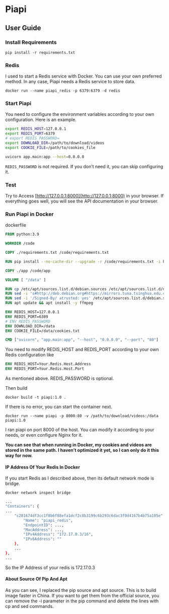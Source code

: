 # Piapi

## User Guide

### Install Requirements

`pip install -r requirements.txt`

### Redis

I used to start a Redis service with Docker. You can use your own preferred method. In any case, Piapi needs a Redis service to store data.

`docker run --name piapi_redis -p 6379:6379 -d redis`

### Start Piapi

You need to configure the environment variables according to your own configuration. Here is an example.

```bash
export REDIS_HOST=127.0.0.1
export REDIS_PORT=6379
# export REDIS_PASSWORD=
export DOWNLOAD_DIR=/path/to/download/videos
export COOKIE_FILE=/path/to/cookies_file

uvicorn app.main:app --host=0.0.0.0
```

`REDIS_PASSWORD` is not required. If you don’t need it, you can skip configuring it.

### Test

Try to Access [http://127.0.0.1:8000](http://127.0.0.1:8000) in your browser.
If everything goes well, you will see the API documentation in your browser.

### Run Piapi in Docker

dockerfile

```dockerfile
FROM python:3.9

WORKDIR /code

COPY ./requirements.txt /code/requirements.txt

RUN pip install --no-cache-dir --upgrade -r /code/requirements.txt -i https://pypi.tuna.tsinghua.edu.cn/simple

COPY ./app /code/app

VOLUME [ "/data" ]

RUN cp /etc/apt/sources.list.d/debian.sources /etc/apt/sources.list.d/debian.sources.bak
RUN sed -i 's#http://deb.debian.org#https://mirrors.tuna.tsinghua.edu.cn#g' /etc/apt/sources.list.d/debian.sources
RUN sed -i '/Signed-By/ atrusted: yes' /etc/apt/sources.list.d/debian.sources
RUN apt update && apt install -y ffmpeg

ENV REDIS_HOST=127.0.0.1
ENV REDIS_PORT=6389
# ENV REDIS_PASSWORD
ENV DOWNLOAD_DIR=/data
ENV COOKIE_FILE=/data/cookies.txt

CMD ["uvicorn", "app.main:app", "--host", "0.0.0.0", "--port", "80"]
```

You need to modify REDIS_HOST and REDIS_PORT according to your own Redis configuration like

```dockerfile
ENV REDIS_HOST=Your.Redis.Host.Address
ENV REDIS_PORT=Your.Redis.Host.Port
```

As mentioned above. REDIS_PASSWORD is optional.

Then build

`docker build -t piapi:1.0 .`

If there is no error, you can start the container next.

`docker run --name piapi -p 8000:80 -v /path/to/download/videos:/data piapi:1.0`

I ran piapi on port 8000 of the host. You can modify it according to your needs, or even configure Nginx for it.

**You can see that when running in Docker, my cookies and videos are stored in the same path. I haven’t optimized it yet, so I can only do it this way for now.**

#### IP Address Of Your Redis In Docker

If you start Redis as I described above, then its default network mode is bridge.

`docker network inspect bridge`


```bash
...
"Containers": {
...
    "c281674df3cc1f8b6f88efa1dcf2c8b3199c6b293c6dac3f0d4167b4b75a105e": {
        "Name": "piapi_redis",
        "EndpointID": ...,
        "MacAddress": ...,
        "IPv4Address": "172.17.0.3/16",
        "IPv6Address": ""
    },
    ...
},
...
```

So the IP Address of your redis is 172.17.0.3

#### About Source Of Pip And Apt

As you can see, I replaced the pip source and apt source. This is to build image faster in China. If you want to get them from the official source, you can remove the -i parameter in the pip command and delete the lines with cp and sed commands.
